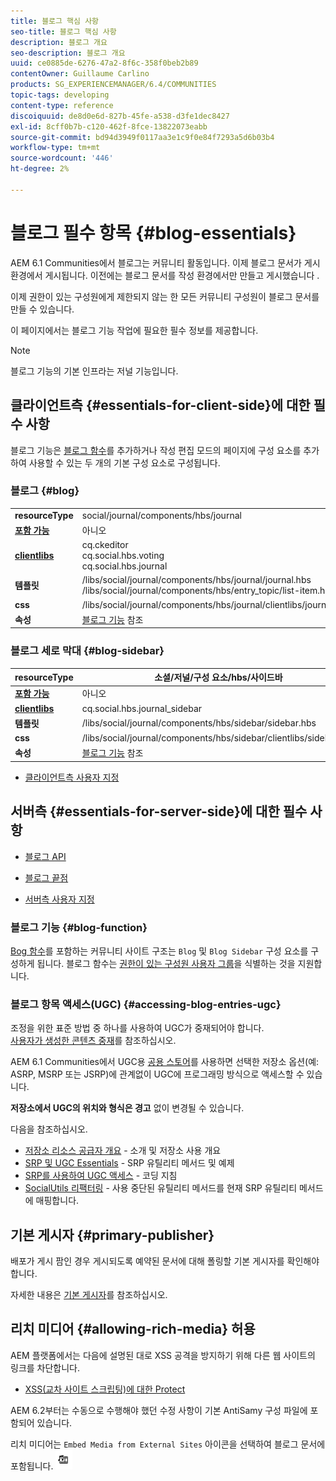 ```yaml
---
title: 블로그 핵심 사항
seo-title: 블로그 핵심 사항
description: 블로그 개요
seo-description: 블로그 개요
uuid: ce0885de-6276-47a2-8f6c-358f0beb2b89
contentOwner: Guillaume Carlino
products: SG_EXPERIENCEMANAGER/6.4/COMMUNITIES
topic-tags: developing
content-type: reference
discoiquuid: de8d0e6d-827b-45fe-a538-d3fe1dec8427
exl-id: 8cff0b7b-c120-462f-8fce-13822073eabb
source-git-commit: bd94d3949f0117aa3e1c9f0e84f7293a5d6b03b4
workflow-type: tm+mt
source-wordcount: '446'
ht-degree: 2%

---
```


# 블로그 필수 항목 {#blog-essentials}

AEM 6.1 Communities에서 블로그는 커뮤니티 활동입니다. 이제 블로그 문서가 게시 환경에서 게시됩니다. 이전에는 블로그 문서를 작성 환경에서만 만들고 게시했습니다 .

이제 권한이 있는 구성원에게 제한되지 않는 한 모든 커뮤니티 구성원이 블로그 문서를 만들 수 있습니다.

이 페이지에서는 블로그 기능 작업에 필요한 필수 정보를 제공합니다.

>[!NOTE]
>
>블로그 기능의 기본 인프라는 저널 기능입니다.

## 클라이언트측 {#essentials-for-client-side}에 대한 필수 사항

블로그 기능은 [블로그 함수](functions.md#blog-function)를 추가하거나 작성 편집 모드의 페이지에 구성 요소를 추가하여 사용할 수 있는 두 개의 기본 구성 요소로 구성됩니다.

### 블로그 {#blog}

<table> 
 <tbody>
  <tr>
   <td> <strong>resourceType</strong></td> 
   <td>social/journal/components/hbs/journal</td> 
  </tr>
  <tr>
   <td> <a href="scf.md#add-or-include-a-communities-component"><strong>포함 가능</strong></a></td> 
   <td>아니오</td> 
  </tr>
  <tr>
   <td> <a href="clientlibs.md"><strong>clientlibs</strong></a></td> 
   <td>cq.ckeditor<br /> cq.social.hbs.voting<br /> cq.social.hbs.journal</td> 
  </tr>
  <tr>
   <td> <strong>템플릿</strong></td> 
   <td> /libs/social/journal/components/hbs/journal/journal.hbs<br /> /libs/social/journal/components/hbs/entry_topic/list-item.hbs</td> 
  </tr>
  <tr>
   <td> <strong>css</strong></td> 
   <td> /libs/social/journal/components/hbs/journal/clientlibs/journal.css</td> 
  </tr>
  <tr>
   <td><strong> 속성</strong></td> 
   <td><a href="blog-feature.md">블로그 기능</a> 참조</td> 
  </tr>
 </tbody>
</table>

### 블로그 세로 막대 {#blog-sidebar}

| **resourceType** | 소셜/저널/구성 요소/hbs/사이드바 |
|---|---|
| [**포함 가능**](scf.md#add-or-include-a-communities-component) | 아니오 |
| [**clientlibs**](clientlibs.md) | cq.social.hbs.journal_sidebar |
| **템플릿** | /libs/social/journal/components/hbs/sidebar/sidebar.hbs |
| **css** | /libs/social/journal/components/hbs/sidebar/clientlibs/sidebar.css |
| **속성** | [블로그 기능](blog-feature.md) 참조 |

* [클라이언트측 사용자 지정](client-customize.md)

## 서버측 {#essentials-for-server-side}에 대한 필수 사항

* [블로그 API](https://helpx.adobe.com/experience-manager/6-4/sites/developing/using/reference-materials/javadoc/com/adobe/cq/social/journal/client/api/package-summary.html)

* [블로그 끝점](https://helpx.adobe.com/experience-manager/6-4/sites/developing/using/reference-materials/javadoc/com/adobe/cq/social/journal/client/endpoints/package-summary.html)

* [서버측 사용자 지정](server-customize.md)

### 블로그 기능 {#blog-function}

[Bog 함수](functions.md#blog-function)를 포함하는 커뮤니티 사이트 구조는 `Blog` 및 `Blog Sidebar` 구성 요소를 구성하게 됩니다. 블로그 함수는 [권한이 있는 구성원 사용자 그룹](users.md#privileged-members-group)을 식별하는 것을 지원합니다.

### 블로그 항목 액세스(UGC) {#accessing-blog-entries-ugc}

조정을 위한 표준 방법 중 하나를 사용하여 UGC가 중재되어야 합니다.\
[사용자가 생성한 콘텐츠 중재](moderate-ugc.md)를 참조하십시오.

AEM 6.1 Communities에서 UGC용 [공용 스토어](working-with-srp.md)를 사용하면 선택한 저장소 옵션(예: ASRP, MSRP 또는 JSRP)에 관계없이 UGC에 프로그래밍 방식으로 액세스할 수 있습니다.

**저장소에서 UGC의 위치와 형식은 경고** 없이 변경될 수 있습니다.

다음을 참조하십시오.

* [저장소 리소스 공급자 개요](srp.md)  - 소개 및 저장소 사용 개요
* [SRP 및 UGC Essentials](srp-and-ugc.md)  - SRP 유틸리티 메서드 및 예제
* [SRP를 사용하여 UGC 액세스](accessing-ugc-with-srp.md)  - 코딩 지침
* [SocialUtils 리팩터링](socialutils.md)  - 사용 중단된 유틸리티 메서드를 현재 SRP 유틸리티 메서드에 매핑합니다.

## 기본 게시자 {#primary-publisher}

배포가 게시 팜인 경우 게시되도록 예약된 문서에 대해 폴링할 기본 게시자를 확인해야 합니다.

자세한 내용은 [기본 게시자](deploy-communities.md#primary-publisher)를 참조하십시오.

## 리치 미디어 {#allowing-rich-media} 허용

AEM 플랫폼에서는 다음에 설명된 대로 XSS 공격을 방지하기 위해 다른 웹 사이트의 링크를 차단합니다.

* [XSS(교차 사이트 스크립팅)에 대한 Protect](../../help/sites-developing/security.md#protect-against-cross-site-scripting-xss)

AEM 6.2부터는 수동으로 수행해야 했던 수정 사항이 기본 AntiSamy 구성 파일에 포함되어 있습니다.

리치 미디어는 `Embed Media from External Sites` 아이콘을 선택하여 블로그 문서에 포함됩니다. ![chlimage_1-471](assets/chlimage_1-471.png)
